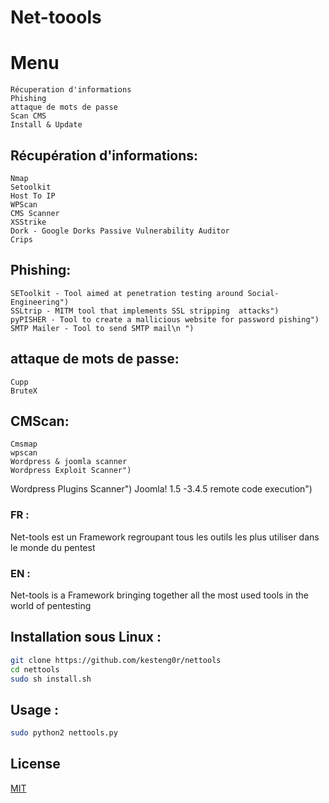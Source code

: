 # Net-toools

# Menu

    Récuperation d'informations
    Phishing
    attaque de mots de passe
    Scan CMS
    Install & Update

## Récupération d'informations:

    Nmap
    Setoolkit
    Host To IP
    WPScan
    CMS Scanner
    XSStrike
    Dork - Google Dorks Passive Vulnerability Auditor
    Crips

## Phishing:

	SEToolkit - Tool aimed at penetration testing around Social-Engineering")
	SSLtrip - MITM tool that implements SSL stripping  attacks")
	pyPISHER - Tool to create a mallicious website for password pishing")
	SMTP Mailer - Tool to send SMTP mail\n ")

## attaque de mots de passe:

	Cupp
	BruteX

## CMScan:

	Cmsmap
	wpscan
	Wordpress & joomla scanner
	Wordpress Exploit Scanner")
  Wordpress Plugins Scanner")
  Joomla! 1.5 -3.4.5 remote code execution")
  
  
### FR :
Net-tools est un Framework regroupant tous les outils les plus utiliser dans le monde du pentest 


### EN :
Net-tools is a Framework bringing together all the most used tools in the world of pentesting


## Installation sous Linux : 

```bash
git clone https://github.com/kesteng0r/nettools
cd nettools
sudo sh install.sh
```

## Usage : 
```bash
sudo python2 nettools.py
```

## License
[MIT](https://github.com/kesteng0r/nettools/blob/master/license)
